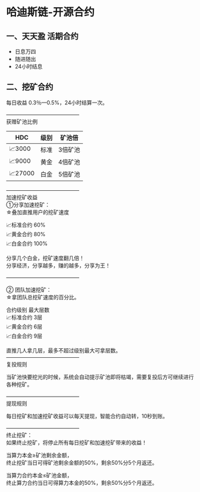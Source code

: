 # 哈迪斯链-开源合约

## 一、天天盈 活期合约

+ 日息万四
+ 随进随出
+ 24小时结息

## 二、挖矿合约

每日收益
0.3％—0.5%，24小时结算一次。

——————————————  
获赠矿池比例

|HDC|        级别 |   矿池倍
|--|--|--|
|📈3000   | 标准 |  3倍矿池
|📈9000  |  黄金 |  4倍矿池
|📈27000|  白金  | 5倍矿池

——————————————  
加速挖矿收益  
①分享加速挖矿：  
☆叠加直推用户的挖矿速度  

📈标准合约      60%  
📈黄金合约      80%  
📈白金合约      100%  


分享几个白金，挖矿速度翻几倍！  
分享经济，分享越多，赚的越多，分享为王！  

——————————————

② 团队加速挖矿：  
☆拿团队总挖矿速度的百分比。  

合约级别     最大层数  
📈标准合约      3层  
📈黄金合约      6层  
📈白金合约      9层  

直推几人拿几层，最多不超过级别最大可拿层数。  
——————————————  
复投规则 

当矿池快要挖光的时候，系统会自动提示矿池即将枯竭，需要复投后方可继续进行各种挖矿。

——————————————  
提现规则 

每日挖矿和加速挖矿收益可以每天提现，智能合约自动转，10秒到账。

——————————————  
终止挖矿：  
如果终止挖矿，将停止所有每日挖矿和加速挖矿带来的收益！

当算力本金≥矿池剩余金额，  
终止挖矿当日可得矿池剩余金额的50%，剩余50%分5个月返还。

当算力合约本金≤矿池金额，  
终止算力合约当日可得算力本金的50%，剩余50%分5个月返还。
